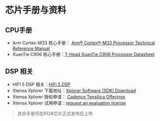 # 芯片手册与资料

## CPU手册

- Arm Cortex-M33 核心手册： [Arm® Cortex®-M33 Processor Technical Reference Manual](https://developer.arm.com/documentation/100230/latest/)
- XuanTie C906 核心手册：[T-Head XuanTie C906 Processor Datasheet](https://xuantie.t-head.cn/product/xuantie/3817197695983423488)

## DSP 相关

- HIFI 5 DSP 相关：[HiFi 5 DSP](https://www.cadence.com/en_US/home/tools/ip/tensilica-ip/hifi-dsps/hifi-5.html)
- Xtensa Xplorer 下载地址：[Xplorer Software (SDK) Download](https://www.cadence.com/en_US/home/tools/ip/tensilica-ip/sdk-download.html)
- Xtensa Xplorer 授权申请： [Cadence Tensilica Offerings](https://www.cadence.com/en_US/home/tools/ip/tensilica-ip/technologies.html)
- Xtensa Xplorer 试用申请：[request an evaluation license](https://www.cadence.com/en_US/home/tools/ip/tensilica-ip/tensilica-sdk-evaluation-request-form.html)



> 其余手册将在R128芯片正式发布后上传


